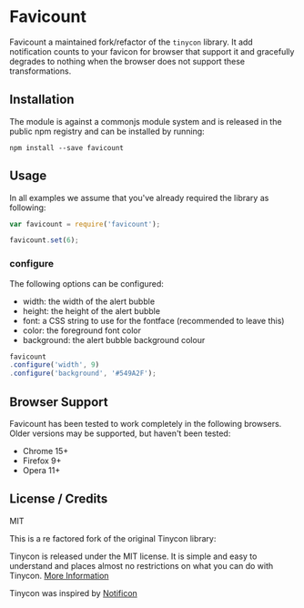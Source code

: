 # Favicount

Favicount a maintained fork/refactor of the `tinycon` library. It add
notification counts to your favicon for browser that support it and gracefully
degrades to nothing when the browser does not support these transformations.

## Installation

The module is against a commonjs module system and is released in the public npm
registry and can be installed by running:

```
npm install --save favicount
```

## Usage

In all examples we assume that you've already required the library as following:

```js
var favicount = require('favicount');
```

```javascript
favicount.set(6);
```

### configure

The following options can be configured:

* width: the width of the alert bubble
* height: the height of the alert bubble
* font: a CSS string to use for the fontface (recommended to leave this)
* color: the foreground font color
* background: the alert bubble background colour

```js
favicount
.configure('width', 9)
.configure('background', '#549A2F');
```

## Browser Support

Favicount has been tested to work completely in the following browsers. Older
versions may be supported, but haven't been tested:

* Chrome 15+
* Firefox 9+
* Opera 11+

## License / Credits

MIT

This is a re factored fork of the original Tinycon library:

Tinycon is released under the MIT license. It is simple and easy to understand and places almost no restrictions on what you can do with Tinycon.
[More Information](http://en.wikipedia.org/wiki/MIT_License)

Tinycon was inspired by [Notificon](https://github.com/makeable/Notificon)
